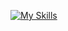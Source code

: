 [![My Skills](https://skillicons.dev/icons?i=figma,flutter,firebase,androidstudio,html,css,js,py,django,pycharm,dart,flutter,github,gitlab,git,nodejs,react,vite,linux,sqlite,vscode,postman)](https://skillicons.dev)
